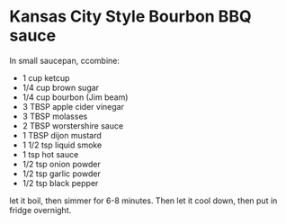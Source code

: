 # Kansas City Style Bourbon BBQ sauce

In small saucepan, ccombine:
* 1 cup ketcup
* 1/4 cup brown sugar
* 1/4 cup bourbon (Jim beam)
* 3 TBSP apple cider vinegar
* 3 TBSP molasses
* 2 TBSP worstershire sauce
* 1 TBSP dijon mustard
* 1 1/2 tsp liquid smoke
* 1 tsp hot sauce
* 1/2 tsp onion powder
* 1/2 tsp garlic powder
* 1/2 tsp black pepper

let it boil, then simmer for 6-8 minutes.
Then let it cool down, then put in fridge overnight.
